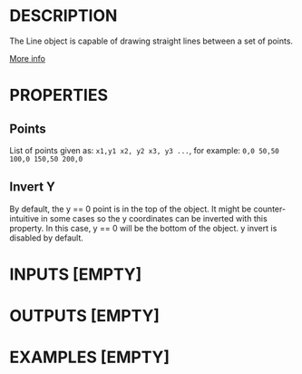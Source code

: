 # DESCRIPTION

The Line object is capable of drawing straight lines between a set of points.

[More info](https://docs.lvgl.io/master/widgets/line.html)

# PROPERTIES

## Points

List of points given as: `x1,y1 x2, y2 x3, y3 ...`, for example: `0,0 50,50 100,0 150,50 200,0`

## Invert Y

By default, the y == 0 point is in the top of the object. It might be counter-intuitive in some cases so the y coordinates can be inverted with this property. In this case, y == 0 will be the bottom of the object. y invert is disabled by default.

# INPUTS [EMPTY]

# OUTPUTS [EMPTY]

# EXAMPLES [EMPTY]
